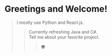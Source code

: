# Greetings and Welcome!  
> I mostly use Python and React.js.  
>> Currently refreshing Java and C#.  
Tell me about your favorite project.  
>>> :alien:
